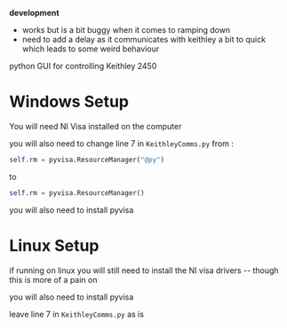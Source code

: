 **development**
- works but is a bit buggy when it comes to ramping down
- need to add a delay as it communicates with keithley a bit to quick which leads to some weird behaviour 

python GUI for controlling Keithley 2450


# Windows Setup
You will need NI Visa installed on the computer 

you will also need to change line 7 in `KeithleyComms.py` from :

~~~python
self.rm = pyvisa.ResourceManager("@py")
~~~

to 

~~~python
self.rm = pyvisa.ResourceManager()
~~~


you will also need to install pyvisa 


# Linux Setup 

if running on linux you will still need to install the NI visa drivers  -- though this is more of a pain on  

you will also need to install pyvisa 

leave line 7 in `KeithleyComms.py` as is 